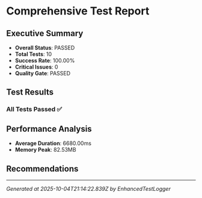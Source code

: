 # Comprehensive Test Report

## Executive Summary
- **Overall Status**: PASSED
- **Total Tests**: 10
- **Success Rate**: 100.00%
- **Critical Issues**: 0
- **Quality Gate**: PASSED

## Test Results
### All Tests Passed ✅

## Performance Analysis
- **Average Duration**: 6680.00ms
- **Memory Peak**: 82.53MB

## Recommendations


---
*Generated at 2025-10-04T21:14:22.839Z by EnhancedTestLogger*